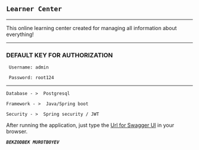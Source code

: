 ## `Learner Center`
______________________________________
This online learning center created for managing all information about everything!

_________
### DEFAULT KEY FOR AUTHORIZATION
```
 Username: admin

 Password: root124
```
---------

```
Database - >  Postgresql 

Framework - >  Java/Spring boot

Security - >  Spring security / JWT 

```

After running the application, just type the  [Url for Swagger UI](http://localhost:8080/swagger-ui/index.html) in your browser.



  _**`BEKZODBEK MUROTBOYEV `**_
